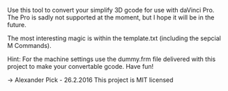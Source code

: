 Use this tool to convert your simplify 3D gcode for use with daVinci Pro. The Pro is sadly not supported at the moment, but I hope it will be in the future.

The most interesting magic is within the template.txt (including the sepcial M Commands).

Hint: For the machine settings use the dummy.frm file delivered with this project to make your convertable gcode. Have fun!

-> Alexander Pick - 26.2.2016
This project is MIT licensed
